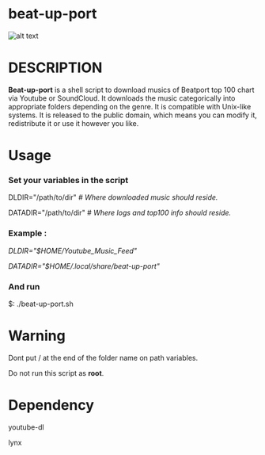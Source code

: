 # beat-up-port

![alt text](https://i.imgur.com/sWsVRVr.png "Beat-up-port Logo")

# DESCRIPTION
**Beat-up-port** is a shell script to download musics of Beatport top 100 chart via Youtube or SoundCloud. It downloads the music categorically into appropriate folders depending on the genre. It is compatible with Unix-like systems. It is released to the public domain, which means you can modify it, redistribute it or use it however you like.

# Usage
### Set your variables in the script
DLDIR="/path/to/dir"       _# Where  downloaded music should reside._      

DATADIR="/path/to/dir"     _# Where logs and top100 info should reside._

### Example :
_DLDIR="$HOME/Youtube_Music_Feed"_

_DATADIR="$HOME/.local/share/beat-up-port"_

### And run
$: ./beat-up-port.sh

# Warning
Dont put / at the end of the folder name on path variables.

Do not run this script as **root**.

# Dependency
youtube-dl

lynx
